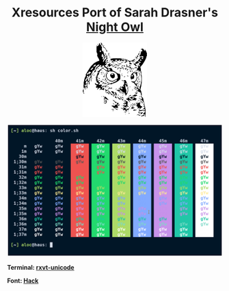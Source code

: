 <div align="center">
  <h1>Xresources Port of Sarah Drasner's <a href="https://github.com/sdras/night-owl-vscode-theme">Night Owl</a></h1>
  <img height="174" width="150" alt="owl" src="Owl.png" />
  </a>
</div>

![Screenshot](./Screenshot.png)

**Terminal: [rxvt-unicode](https://github.com/exg/rxvt-unicode)**

**Font: [Hack](https://github.com/source-foundry/Hack)**
